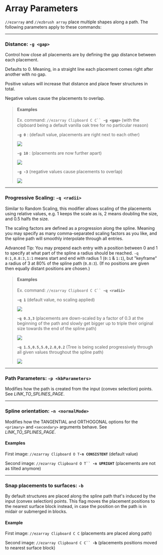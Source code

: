 # Array Parameters

`//ezarray` and `//ezbrush array` place multiple shapes along a path. The following parameters apply to these commands:

***

### Distance: `-g <gap>`

Control how close all placements are by defining the gap distance between each placement.

Defaults to 0. Meaning, in a straight line each placement comes right after another with no gap.

Positive values will increase that distance and place fewer structures in total.

Negative values cause the placements to overlap.

> #### Examples
>
> Ex. command: `//ezarray Clipboard C C`` `**`-g <gap>`** (with the clipboard being a default vanilla oak tree for no particular reason)
>
>
>
> **`-g 0`** : (default value, placements are right next to each other)
>
> ![](../../.gitbook/assets/2024-11-19\_21.15.54.png)
>
>
>
> **`-g 10`** : (placements are now further apart)
>
> ![](<../../.gitbook/assets/2024-11-19\_21.16.08 (2).png>)
>
>
>
> **`-g -3`** (negative values cause placements to overlap)
>
> ![](../../.gitbook/assets/2024-11-19\_21.16.33.png)

***

### Progressive Scaling: `-q <radii>`

Similar to Random Scaling, this modifier allows scaling of the placements using relative values, e.g. 1 keeps the scale as is, 2 means doubling the size, and 0.5 halfs the size.

The scaling factors are defined as a progression along the spline. Meaning you may specify as many comma-separated scaling factors as you like, and the spline path will smoothly interpolate through all entries.

Advanced Tip: You may prepend each entry with a position between 0 and 1 to specify at what part of the spline a radius should be reached. `-q 0:1,0.8:3,1:1` means start and end with radius 1 (`0:1` & `1:1`), but "keyframe" a radius of 3 at 80% of the spline path (`0.8:3`). (If no positions are given then equally distant positions are chosen.)

> #### Examples
>
> Ex. command: `//ezarray Clipboard C C`` `**`-q <radii>`**
>
> **`-q 1`** (default value, no scaling applied)
>
> ![](../../.gitbook/assets/2024-11-19\_21.27.19.png)
>
>
>
> **`-q 0.3,3`** (placements are down-scaled by a factor of 0.3 at the beginning of the path and slowly get bigger up to triple their original size towards the end of the spline path)
>
> ![](../../.gitbook/assets/2024-11-19\_21.31.31.png)
>
>
>
> **`-q 1.5,0.5,5.0,2.0,0.2`** (Tree is being scaled progressively through all given values throughout the spline path)
>
> ![](<../../.gitbook/assets/2024-11-19\_21.28.59 (1).png>)

***

### Path Parameters: `-p <kbParameters>`

Modifies how the path is created from the input (convex selection) points. See _LINK\_TO\_SPLINES\_PAGE_.

***

### Spline orientation: `-n <normalMode>`

Modifies how the TANGENTIAL and ORTHOGONAL options for the `<primary>` and `<secondary>` arguments behave. See _LINK\_TO\_SPLINES\_PAGE_.

#### Examples

First image: `//ezarray Clipboard O T`**`-n CONSISTENT`** (default value)

Second image: `//ezarray Clipboard O T`` `**`-n UPRIGHT`** (placements are not as tilted anymore)

***

### Snap placements to surfaces: `-b`

By default structures are placed along the spline path that's induced by the input (convex selection) points. This flag moves the placement positions to the nearest surface block instead, in case the position on the path is in midair or submerged in blocks.

#### Example

First image: `//ezarray Clipboard C C` (placements are placed along path)

Second image: `//ezarray Clipboard C C`` `**`-b`** (placements positions moved to nearest surface block)
